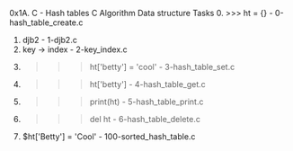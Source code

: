 0x1A. C - Hash tables
C Algorithm Data structure
Tasks
0. >>> ht = {} - 0-hash_table_create.c
1. djb2 - 1-djb2.c
2. key -> index - 2-key_index.c
3. >>> ht['betty'] = 'cool' - 3-hash_table_set.c
4. >>> ht['betty'] - 4-hash_table_get.c
5. >>> print(ht) - 5-hash_table_print.c
6. >>> del ht - 6-hash_table_delete.c
7. $ht['Betty'] = 'Cool' - 100-sorted_hash_table.c
